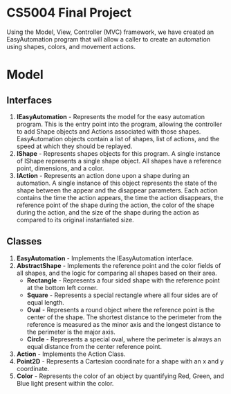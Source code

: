 # CS5004 Final Project
Using the Model, View, Controller (MVC) framework, we have created an EasyAutomation
program that will allow a caller to create an automation using shapes, colors, and 
movement actions.

# Model
## Interfaces
1. **IEasyAutomation** - Represents the model for the easy automation program. This is the entry point
into the program, allowing the controller to add Shape objects and Actions associated with those 
shapes.  EasyAutomation objects contain a list of shapes, list of actions, and the speed at which they should be replayed.
2. **IShape** - Represents shapes objects for this program.  A single instance of IShape represents a single shape object.
All shapes have a reference point, dimensions, and a color. 
3. **IAction** - Represents an action done upon a shape during an automation.  A single instance of this object represents
the state of the shape between the appear and the disappear parameters. Each action contains the time the action appears, 
the time the action disappears, the reference point of the shape during the action, the color of the shape during the
action, and the size of the shape during the action as compared to its original instantiated size. 

## Classes 
1. **EasyAutomation** - Implements the IEasyAutomation interface.
2. **AbstractShape** - Implements the reference point and the color fields of all shapes, and the logic for comparing all 
shapes based on their area. 
   * **Rectangle** - Represents a four sided shape with the reference point at the bottom left corner.
   * **Square** - Represents a special rectangle where all four sides are of equal length.
   * **Oval** - Represents a round object where the reference point is the center of the shape. The shortest distance to 
   the perimeter from the reference is measured as the minor axis and the longest distance to the perimeter is the major axis.
   * **Circle** - Represents a special oval, where the perimeter is always an equal distance from the center reference point. 
3. **Action** - Implements the Action Class.
4. **Point2D** - Represents a Cartesian coordinate for a shape with an x and y coordinate. 
5. **Color** - Represents the color of an object by quantifying Red, Green, and Blue light present within the color.  
